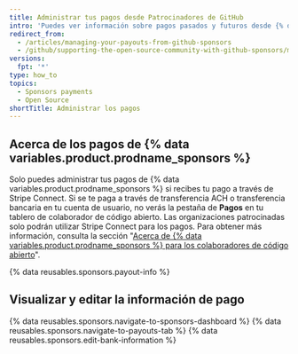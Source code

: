 ```yaml
---
title: Administrar tus pagos desde Patrocinadores de GitHub
intro: 'Puedes ver información sobre pagos pasados y futuros desde {% data variables.product.prodname_sponsors %} y editar tu información bancaria.'
redirect_from:
  - /articles/managing-your-payouts-from-github-sponsors
  - /github/supporting-the-open-source-community-with-github-sponsors/managing-your-payouts-from-github-sponsors
versions:
  fpt: '*'
type: how_to
topics:
  - Sponsors payments
  - Open Source
shortTitle: Administrar los pagos
---
```


## Acerca de los pagos de {% data variables.product.prodname_sponsors %}

Solo puedes administrar tus pagos de {% data variables.product.prodname_sponsors %} si recibes tu pago a través de Stripe Connect. Si se te paga a través de transferencia ACH o transferencia bancaria en tu cuenta de usuario, no verás la pestaña de **Pagos** en tu tablero de colaborador de código abierto. Las organizaciones patrocinadas solo podrán utilizar Stripe Connect para los pagos. Para obtener más información, consulta la sección "[Acerca de {% data variables.product.prodname_sponsors %} para los colaboradores de código abierto](/sponsors/receiving-sponsorships-through-github-sponsors/about-github-sponsors-for-open-source-contributors#sponsorship-payouts)".

{% data reusables.sponsors.payout-info %}

## Visualizar y editar la información de pago

{% data reusables.sponsors.navigate-to-sponsors-dashboard %}
{% data reusables.sponsors.navigate-to-payouts-tab %}
{% data reusables.sponsors.edit-bank-information %}

